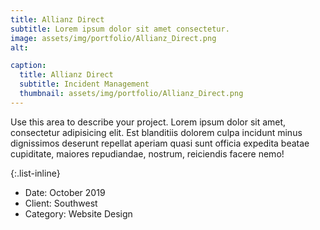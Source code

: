 ```yaml
---
title: Allianz Direct
subtitle: Lorem ipsum dolor sit amet consectetur.
image: assets/img/portfolio/Allianz_Direct.png
alt: 

caption:
  title: Allianz Direct
  subtitle: Incident Management
  thumbnail: assets/img/portfolio/Allianz_Direct.png
---
```

Use this area to describe your project. Lorem ipsum dolor sit amet, consectetur adipisicing elit. Est blanditiis dolorem culpa incidunt minus dignissimos deserunt repellat aperiam quasi sunt officia expedita beatae cupiditate, maiores repudiandae, nostrum, reiciendis facere nemo!

{:.list-inline}
- Date: October 2019
- Client: Southwest
- Category: Website Design

